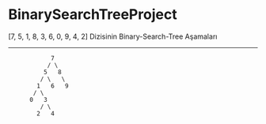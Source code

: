# BinarySearchTreeProject

[7, 5, 1, 8, 3, 6, 0, 9, 4, 2] Dizisinin Binary-Search-Tree Aşamaları

---

```
            7
           / \
          5   8
         / \   \
        1   6   9
       / \
      0   3
         / \
        2   4
```